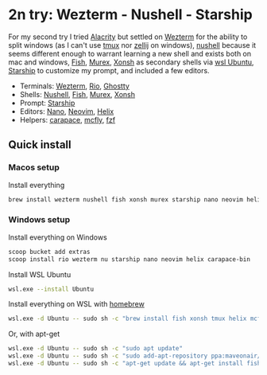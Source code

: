 # 2n try: Wezterm - Nushell - Starship

For my second try I tried [Alacrity](https://alacritty.org/)
but settled on [Wezterm](https://wezfurlong.org/wezterm/index.html) for the ability to split windows
(as I can't use [tmux](https://github.com/tmux/tmux/wiki) nor [zellij](https://zellij.dev/) on windows),
[nushell](https://www.nushell.sh/) because it seems different enough to warrant learning a new shell and exists both on mac and windows,
[Fish](https://fishshell.com/), [Murex](https://murex.rocks/), [Xonsh](https://xon.sh/) as secondary shells via [wsl Ubuntu](https://ubuntu.com/desktop/wsl),
[Starship](https://starship.rs/) to customize my prompt, and included a few editors.

- Terminals: [Wezterm](https://wezfurlong.org/wezterm/index.html), [Rio](https://raphamorim.io/rio/), [Ghostty](https://ghostty.org)
- Shells: [Nushell](https://www.nushell.sh/), [Fish](https://fishshell.com/), [Murex](https://murex.rocks/), [Xonsh](https://xon.sh/)
- Prompt: [Starship](https://starship.rs/)
- Editors: [Nano](https://www.nano-editor.org/), [Neovim](https://neovim.io/), [Helix](https://helix-editor.com/)
- Helpers: [carapace](https://carapace.sh/), [mcfly](https://github.com/cantino/mcfly), [fzf](https://github.com/junegunn/fzf)

## Quick install

### Macos setup

Install everything

```sh
brew install wezterm nushell fish xonsh murex starship nano neovim helix mcfly fzf
```

### Windows setup

Install everything on Windows

```sh
scoop bucket add extras
scoop install rio wezterm nu starship nano neovim helix carapace-bin
```

Install WSL Ubuntu
```sh
wsl.exe --install Ubuntu
```

Install everything on WSL with [homebrew](https://brew.sh/)
```sh
wsl.exe -d Ubuntu -- sudo sh -c "brew install fish xonsh tmux helix mcfly fzf"
```

Or, with apt-get
```sh
wsl.exe -d Ubuntu -- sudo sh -c "sudo apt update"
wsl.exe -d Ubuntu -- sudo sh -c "sudo add-apt-repository ppa:maveonair/helix-editor"
wsl.exe -d Ubuntu -- sudo sh -c "apt-get update && apt-get install fish xonsh tmux helix mcfly fzf"
```

